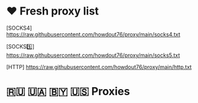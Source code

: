 # ❤ Fresh proxy list

[SOCKS4️] https://raw.githubusercontent.com/howdout76/proxy/main/socks4.txt

[SOCKS5️⃣] https://raw.githubusercontent.com/howdout76/proxy/main/socks5.txt

[HTTP] https://raw.githubusercontent.com/howdout76/proxy/main/http.txt

# 🇷🇺 🇺🇦 🇧🇾 🇺🇸 Proxies
